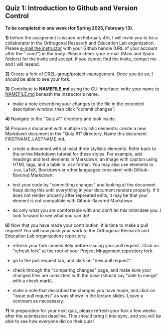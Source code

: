 ## Quiz 1: Introduction to Github and Version Control
__To be completed in one week (for Spring 2025, February 13).__ 

__1)__ before the assignment is issued on February 4/5, I will invite you to be a collaborator in the Orthogonal Research and Education Lab organization. Please [e-mail the instructor](mailto:balicea@illinois.edu) with your Github handle (URL of your account after the ".com/") in the body. Please check your e-mail (Main and Spam folders) for the invite and accept. If you cannot find the invite, contact me and I will resend.

__2)__ Create a fork of [OREL-group/project-management](https://github.com/OREL-group/Project-Management). Once you do so, I should be able to see your fork.

__3)__ Contribute to __NAMEFILE.md__ using the GUI interface: write your name to [NAMEFILE.md](https://github.com/OREL-group/Project-Management/blob/main/Quiz%201/NAMEFILE.md) beneath the instructor's name.

* make a note describing your changes to the file in the extended description window, then click "commit changes".

__4)__ Navigate to the "Quiz #1" directory and look inside.

__5)__ Prepare a document with multiple stylistic elements: create a new Markdown document in the "Quiz #1" directory. Name this document FIRSTNAME_LASTNAME.md. 

* create a document with at least three stylistic elements. Refer back to the online Markdown tutorial for these styles. For example, add headings and text elements in Markdown, an image with caption using HTML tags, and a table in .csv format. You may also use elements in .csv, LaTeX, Bookdown or other languages consistent with Github-flavored Markdown.

* test your code by "committing changes" and looking at the document. Keep doing this until everything in your document renders properly. If it does not render properly after repreated edits, it may be that your element is not compatible with Github-flavored Markdown. 

* do only what you are comfortable with and don't let this intimidate you. I look forward to see what you can do!

__6)__ Now that you have made your contribution, it is time to make a pull request! You will now push your work to the Orthogonal Research and Education Lab organizations repository.

* refresh your fork immediately before issuing your pull request. Click on "refresh fork" at the root of your Project Mnagement repository fork.

* go to the pull request tab, and click on "new pull request".

* check through the "comparing changes" page, and make sure your changed files are consistent with the base (should say "able to merge" with a check mark). 

* make a note that described the changes you have made, and click on "issue pull request" as was shown in the lecture slides. Leave a comment as neccessary.

__7)__ In preparation for your next quiz, please refresh your fork a few weeks after the submission deadline. This should bring it into sync, and you will be able to see how everyone did on their quiz!
